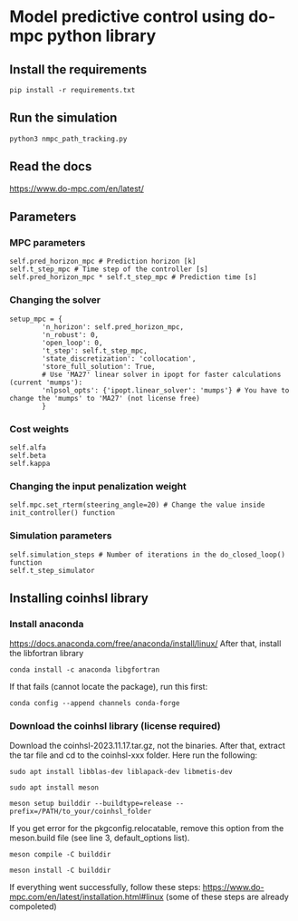 # Model predictive control using do-mpc python library
## Install the requirements
```
pip install -r requirements.txt
```
## Run the simulation
```
python3 nmpc_path_tracking.py
```
## Read the docs
https://www.do-mpc.com/en/latest/

## Parameters
### MPC parameters
```
self.pred_horizon_mpc # Prediction horizon [k]
self.t_step_mpc # Time step of the controller [s]
self.pred_horizon_mpc * self.t_step_mpc # Prediction time [s]
```
### Changing the solver
```
setup_mpc = {
        'n_horizon': self.pred_horizon_mpc,
        'n_robust': 0,
        'open_loop': 0,
        't_step': self.t_step_mpc,
        'state_discretization': 'collocation',
        'store_full_solution': True,
        # Use 'MA27' linear solver in ipopt for faster calculations (current 'mumps'):
        'nlpsol_opts': {'ipopt.linear_solver': 'mumps'} # You have to change the 'mumps' to 'MA27' (not license free)
        }
```
### Cost weights
```
self.alfa
self.beta
self.kappa
```
### Changing the input penalization weight
```
self.mpc.set_rterm(steering_angle=20) # Change the value inside init_controller() function
```
### Simulation parameters
```
self.simulation_steps # Number of iterations in the do_closed_loop() function
self.t_step_simulator
```

## Installing coinhsl library
### Install anaconda
https://docs.anaconda.com/free/anaconda/install/linux/
After that, install the libfortran library
```
conda install -c anaconda libgfortran
```
If that fails (cannot locate the package), run this first:
```
conda config --append channels conda-forge
```
### Download the coinhsl library (license required)
Download the coinhsl-2023.11.17.tar.gz, not the binaries.
After that, extract the tar file and cd to the coinhsl-xxx folder.
Here run the following:
```
sudo apt install libblas-dev liblapack-dev libmetis-dev
```
```
sudo apt install meson
```
```
meson setup builddir --buildtype=release --prefix=/PATH/to_your/coinhsl_folder
```
If you get error for the pkgconfig.relocatable, remove this option from the meson.build file (see line 3, default_options list).
```
meson compile -C builddir
```
```
meson install -C builddir
```
If everything went successfully, follow these steps: https://www.do-mpc.com/en/latest/installation.html#linux (some of these steps are already compoleted)


